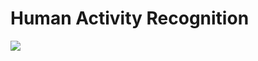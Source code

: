 Human Activity Recognition
==========================

<a href="http://htmlpreview.github.io/?https://github.com/atno/Human-Activity-Recognition/blob/master/HAR_slides.html"><img src="http://drive.google.com/uc?export=view&id=0By5vFegp4baXNENUc0ZVS3lWQ1E"></a> 
